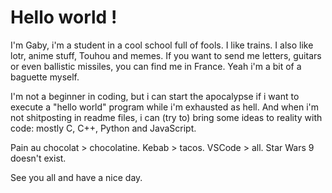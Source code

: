 # Hello world !

I'm Gaby, i'm a student in a cool school full of fools.
I like trains.
I also like lotr, anime stuff, Touhou and memes.
If you want to send me letters, guitars or even ballistic missiles, you can find me in France. Yeah i'm a bit of a baguette myself.

I'm not a beginner in coding, but i can start the apocalypse if i want to execute a "hello world" program while i'm exhausted as hell.
And when i'm not shitposting in readme files, i can (try to) bring some ideas to reality with code: mostly C, C++, Python and JavaScript.

Pain au chocolat > chocolatine.
Kebab > tacos.
VSCode > all.
Star Wars 9 doesn't exist.

See you all and have a nice day.
